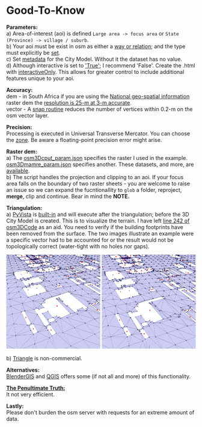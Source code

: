 # Good-To-Know

**Parameters:**  
a) Area-of-interest (aoi) is defined `Large area -> focus area` or `State (Province) -> village / suburb`.    
b) Your aoi must be exist in osm as either a [way or relation](https://wiki.openstreetmap.org/wiki/Elements); and the type must explicitly be [set](https://github.com/AdrianKriger/osm_LoD1_3DCityModel/blob/main/osm3Dcput_param.json#L4).  
c) Set [metadata](https://github.com/AdrianKriger/osm_LoD1_3DCityModel/blob/main/osm3Dcput_param.json#L21-L31) for the City Model. Without it the dataset has no value.    
d) Although interactive is set to ['True'](https://github.com/AdrianKriger/osm_LoD1_3DCityModel/blob/main/osm3Dcput_param.json#L33); I recommend 'False'. Create the .html with [interactiveOnly](https://github.com/AdrianKriger/osm_LoD1_3DCityModel/blob/main/interactiveOnly.ipynb). This allows for greater control to include additional features unique to your aoi.

**Accuracy:**  
dem - in South Africa if you are using the [National geo-spatial information](http://www.ngi.gov.za/) raster dem the [resolution is 25-m at 3-m accurate](https://www.ee.co.za/wp-content/uploads/2015/08/Julie-Verhulp.pdf).  
vector - A [snap routine](https://github.com/AdrianKriger/osm_LoD1_3DCityModel/blob/main/osm3DCode.py#L231-L238) reduces the number of vertices within 0.2-m on the osm vector layer. 

**Precision:**  
Processing is executed in Universal Transverse Mercator. You can choose the [zone](https://github.com/AdrianKriger/osm_LoD1_3DCityModel/blob/main/osm3Dcput_param.json#L6). Be aware a floating-point precision error might arise.

**Raster dem:**  
a) The [osm3Dcput_param.json](https://github.com/AdrianKriger/osm_LoD1_3DCityModel/blob/main/osm3Dcput_param.json#L15) specifies the raster I used in the example. [osm3Dmamre_param.json](https://github.com/AdrianKriger/osm_LoD1_3DCityModel/blob/main/extra/osm3Dmamre_param.json#L15) specifies another. These datasets, and more, are [available](http://www.ngi.gov.za/index.php/online-shop/what-is-itis-portal).  
b) The script handles the projection and clipping to an aoi. If your focus area falls on the boundary of two raster sheets - you are welcome to raise an issue so we can expand the fucntionallity to `glob` a folder, reproject, **merge**, clip and continue. Bear in mind the **NOTE.**

**Triangulation:**  
a) [PyVista](https://www.pyvista.org/) is [built-in](https://github.com/AdrianKriger/osm_LoD1_3DCityModel/blob/main/osm3DCode.py#L415) and will execute after the triangulation; before the 3D City Model is created. This is to visualize the terrain. I have left [line 242 of osm3DCode](https://github.com/AdrianKriger/osm_LoD1_3DCityModel/blob/main/osm3DCode.py#L242) as an aid.
You need to verify if the building footprints have been removed from the surface. The two images illustrate an example were a specific vector had to be accounted for or the result would not be topologically correct (water-tight with no holes nor gaps).

<img src="img/fp01.png" alt="alt text" width="250" height="250">  <img src="img/fp02.png" alt="alt text" width="250" height="250">

b) [Triangle](https://www.cs.cmu.edu/~quake/triangle.html) is non-commercial.

**Alternatives:**  
[BlenderGIS](https://github.com/domlysz/BlenderGIS) and [QGIS](https://qgis.org/en/site/) offers some (if not all and more) of this functionality.

**[The Penultimate Truth:](https://en.wikipedia.org/wiki/The_Penultimate_Truth)**  
It not very efficient.

**Lastly:**  
Please don't burden the osm server with requests for an extreme amount of data.
